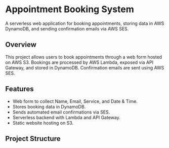 # Appointment Booking System

A serverless web application for booking appointments, storing data in AWS DynamoDB, and sending confirmation emails via AWS SES.

## Overview

This project allows users to book appointments through a web form hosted on AWS S3. Bookings are processed by AWS Lambda, exposed via API Gateway, and stored in DynamoDB. Confirmation emails are sent using AWS SES.

## Features

- Web form to collect Name, Email, Service, and Date & Time.
- Stores booking data in DynamoDB.
- Sends automated email confirmations via SES.
- Serverless backend with Lambda and API Gateway.
- Static website hosting on S3.

## Project Structure
